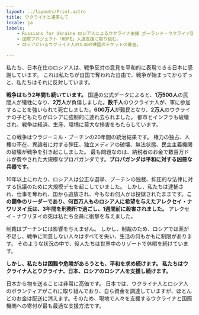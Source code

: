 ```yaml
---
layout: ../layouts/Print.astro
title: ウクライナと連帯して
locale: ja
labels:
    - Russians for Ukraine ロシア人によるウクライナ支援 ポーランド・ウクライナ国境におけるロシア語話者ボランティアの組織。
    - 国際プロジェクト「HOPE」人道支援に取り組む。
    - ロシアにいるウクライナ人のための帰国のチケットの募金。

---
```


私たち、日本在住のロシア人は、戦争反対の意見を平和的に表現できる日本に感謝しています。
これは私たちが自国で奪われた自由で、戦争が始まってからずっと、私たちはそれに反対しています。

__戦争はもう2年間も続いています。__
国連の公式データによると、**1万500人**の民間人が犠牲になり、**2万人**が負傷しました。**数千人**のウクライナ人が、軍に参加することを強いられて死亡しました。**600万人**が難民となり、**2万人**のウクライナの子どもたちがロシアに強制的に連れ去られました。
都市とインフラも破壊され、戦争は経済、生産、環境に莫大な損害をもたらしています。

この戦争はウラジーミル・プーチンの20年間の統治結果です。
権力の独占、人権の不在、異論者に対する弾圧、独立メディアの破壊、無法状態、民主主義機関の破壊が戦争を引き起こしました。
最も問題なのは、納税者のお金で数百万ドルが費やされた大規模なプロパガンダです。**プロパガンダは平和に対する凶悪な兵器です。**


10年以上にわたり、ロシア人は公正な選挙、プーチンの独裁、抑圧的な法律に対する抗議のために大規模デモを起こしていました。
しかし、私たちは逮捕され、仕事を奪われ、国から追放され、今もなお何人かは投獄されたままです。**この闘争のリーダーであり、何百万人ものロシア人に希望を与えたアレクセイ・ナワリヌイ氏は、3年間を刑務所で過ごし、1週間前に殺害されました。** アレクセイ・ナワリヌイの死は私たち全員に衝撃を与えました。

制裁はプーチンには影響を与えません。
しかし、制裁のため、ロシアでは薬が不足し、戦争に同意しない人々はすべてを失い、生活の何もかもに制限があります。
そのような状況の中で、役人たちは世界中のリゾートで休暇を続けています。

**しかし、私たちは困難や危険があろうとも、平和を求め続けます。
私たちはウクライナ人とウクライナ、日本、ロシアのロシア人を支援し続けます。**

日本から物を送ることは非常に高価です。
日本では、ウクライナ人とロシア人のボランティアがこれに取り組んでおり、自ら資金を調達していますが、ほとんどのお金は配送に消えます。そのため、現地で人々を支援するウクライナと国際機関への寄付が最も最適な支援方法です。
